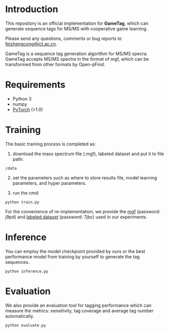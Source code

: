 # Introduction

This repository is an official implementation for **GameTag**, which can generate sequence tags for MS/MS with cooperative game learning.  

Please send any questions, comments or bug reports to feizhengcong@ict.ac.cn. 


GameTag is a sequence tag generation algorithm for MS/MS specra. GameTag accepts MS/MS spectra in the format of mgf, which can be  transformed from other formats by Open-pFind. 

# Requirements
* Python 3
* numpy
* [PyTorch](http://pytorch.org/) (>1.0)


# Training 

The basic training process is completed as: 

1. download the mass spectrum file (.mgf), labeled dataset and put it to file path: 
```
/data 
```
2. set the parameters such as where to store results file, model learning parameters, and hyper parameters. 

3. run the cmd: 
```
python train.py 
```
For the convenience of re-implementation, we provide the [mgf](https://pan.baidu.com/s/1yodL2z1cL7pqn_2Cnu1ydg) (password: j9pd) and [labeled dataset](https://pan.baidu.com/s/1t4vbJ_E2Pr1M4ajS93sQkg) (password: 7jbc) used in our experiments.


# Inference 

You can employ the model checkpoint provided by ours or the best performance model from training by yourself to generate the tag sequences. 

```
python inference.py 
```

# Evaluation 

We also provide an evaluation tool for tagging performance which can measure the metrics: sensitivity, tag coverage and average tag number automatically.  

```
python evaluate.py 
```
